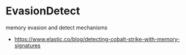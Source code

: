 # EvasionDetect
memory evasion and detect mechanisms



* https://www.elastic.co/blog/detecting-cobalt-strike-with-memory-signatures  
